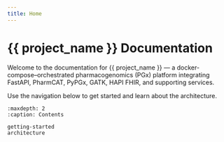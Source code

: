 ```yaml
---
title: Home
---
```


# {{ project_name }} Documentation

Welcome to the documentation for {{ project_name }} — a docker-compose–orchestrated pharmacogenomics (PGx) platform integrating FastAPI, PharmCAT, PyPGx, GATK, HAPI FHIR, and supporting services.

Use the navigation below to get started and learn about the architecture.

```{toctree}
:maxdepth: 2
:caption: Contents

getting-started
architecture
```
